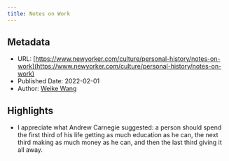 ```yaml
---
title: Notes on Work
---
```

## Metadata
* URL: [https://www.newyorker.com/culture/personal-history/notes-on-work](https://www.newyorker.com/culture/personal-history/notes-on-work)
* Published Date: 2022-02-01
* Author: [Weike Wang](None)

## Highlights
* I appreciate what Andrew Carnegie suggested: a person should spend the first third of his life getting as much education as he can, the next third making as much money as he can, and then the last third giving it all away.